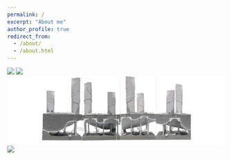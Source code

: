 ```yaml
---
permalink: /
excerpt: "About me"
author_profile: true
redirect_from: 
  - /about/
  - /about.html
---
```


<img src="../images/Homepage_design1.jpg">

<img src="../images/Homepage_design2.jpg">

<img src="../images/Homepage_design3.jpg">

<img src="../images/Homepage_design4.jpg">
